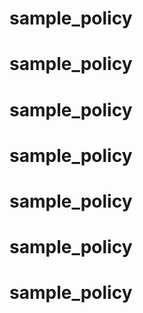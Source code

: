 # sample_policy
# sample_policy
# sample_policy
# sample_policy
# sample_policy
# sample_policy
# sample_policy
